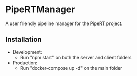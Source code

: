 # PipeRTManager
A user friendly pipeline manager for the [PipeRT project.](https://github.com/ItamarWilf/PipeRT)

## Installation
- Development:
	- Run "npm start" on both the server and client folders
- Production:
	- Run "docker-compose up -d" on the main folder
